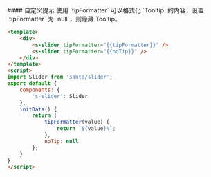 <text lang="cn">
#### 自定义提示
使用 `tipFormatter` 可以格式化 `Tooltip` 的内容，设置 `tipFormatter` 为 `null`，则隐藏 Tooltip。
</text>

```html
<template>
    <div>
        <s-slider tipFormatter="{{tipFormatter}}" />
        <s-slider tipFormatter="{{noTip}}" />
    </div>
</template>
<script>
import Slider from 'santd/slider';
export default {
    components: {
        's-slider': Slider
    },
    initData() {
        return {
            tipFormatter(value) {
                return `${value}%`;
            },
            noTip: null
        };
    }
}
</script>
```
